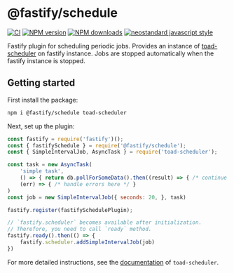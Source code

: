 # @fastify/schedule

[![CI](https://github.com/fastify/fastify-schedule/actions/workflows/ci.yml/badge.svg?branch=main)](https://github.com/fastify/fastify-schedule/actions/workflows/ci.yml)
[![NPM version](https://img.shields.io/npm/v/@fastify/schedule.svg?style=flat)](https://www.npmjs.com/package/@fastify/schedule)
[![NPM downloads](https://img.shields.io/npm/dm/@fastify/schedule.svg?style=flat)](https://www.npmjs.com/package/@fastify/schedule)
[![neostandard javascript style](https://img.shields.io/badge/code_style-neostandard-brightgreen?style=flat)](https://github.com/neostandard/neostandard)

Fastify plugin for scheduling periodic jobs. Provides an instance of [toad-scheduler](https://github.com/kibertoad/toad-scheduler) on fastify instance.
Jobs are stopped automatically when the fastify instance is stopped.

## Getting started

First install the package:

```bash
npm i @fastify/schedule toad-scheduler
```

Next, set up the plugin:

```js
const fastify = require('fastify')();
const { fastifySchedule } = require('@fastify/schedule');
const { SimpleIntervalJob, AsyncTask } = require('toad-scheduler');

const task = new AsyncTask(
    'simple task',
    () => { return db.pollForSomeData().then((result) => { /* continue the promise chain */ }) },
    (err) => { /* handle errors here */ }
)
const job = new SimpleIntervalJob({ seconds: 20, }, task)

fastify.register(fastifySchedulePlugin);

// `fastify.scheduler` becomes available after initialization.
// Therefore, you need to call `ready` method.
fastify.ready().then(() => {
    fastify.scheduler.addSimpleIntervalJob(job)
})
```

For more detailed instructions, see the [documentation](https://github.com/kibertoad/toad-scheduler) of `toad-scheduler`.
